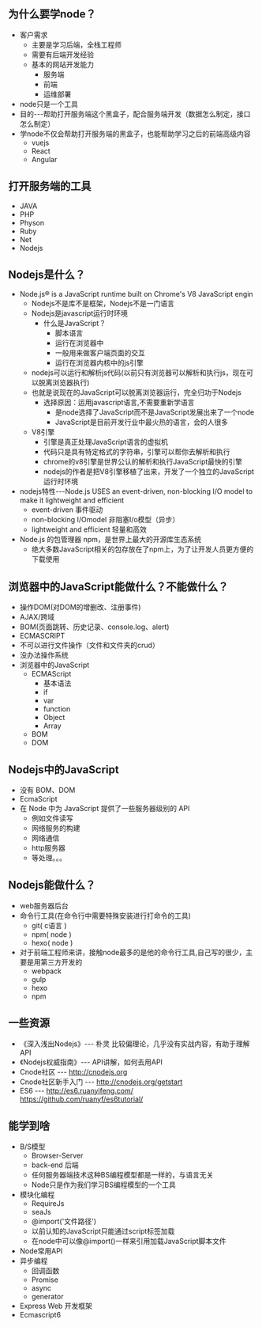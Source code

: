 ## 为什么要学node？

- 客户需求
  - 主要是学习后端，全栈工程师
  - 需要有后端开发经验
  - 基本的网站开发能力
    - 服务端
    - 前端
    - 运维部署
- node只是一个工具
- 目的---帮助打开服务端这个黑盒子，配合服务端开发（数据怎么制定，接口怎么制定）
- 学node不仅会帮助打开服务端的黑盒子，也能帮助学习之后的前端高级内容
  - vuejs
  - React
  - Angular

## 打开服务端的工具

- JAVA
- PHP
- Physon
- Ruby
- Net
- Nodejs

## Nodejs是什么？

- Node.js® is a JavaScript runtime built on Chrome's V8 JavaScript engin
  - Nodejs不是库不是框架，Nodejs不是一门语言
  - Nodejs是javascript运行时环境
    - 什么是JavaScript？
      - 脚本语言
      - 运行在浏览器中
      - 一般用来做客户端页面的交互
      - 运行在浏览器内核中的js引擎
  - nodejs可以运行和解析js代码(以前只有浏览器可以解析和执行js，现在可以脱离浏览器执行)
  - 也就是说现在的JavaScript可以脱离浏览器运行，完全归功于Nodejs
    - 选择原因：运用javascript语言,不需要重新学语言
      - 是node选择了JavaScript而不是JavaScript发展出来了一个node
      - JavaScript是目前开发行业中最火热的语言，会的人很多
  - V8引擎
    - 引擎是真正处理JavaScript语言的虚拟机
    - 代码只是具有特定格式的字符串，引擎可以帮你去解析和执行
    - chrome的v8引擎是世界公认的解析和执行JavaScript最快的引擎
    - nodejs的作者是把V8引擎移植了出来，开发了一个独立的JavaScript运行时环境
- nodejs特性---Node.js USES an event-driven, non-blocking I/O model to make it lightweight and efficient
  - event-driven 事件驱动
  - non-blocking I/Omodel    非阻塞I/o模型（异步）
  - lightweight and efficient   轻量和高效
- Node.js 的包管理器 npm，是世界上最大的开源库生态系统
  - 绝大多数JavaScript相关的包存放在了npm上，为了让开发人员更方便的下载使用

## 浏览器中的JavaScript能做什么？不能做什么？

- 操作DOM(对DOM的增删改、注册事件)
- AJAX/跨域
- BOM(页面跳转、历史记录、console.log、alert)
- ECMASCRIPT
- 不可以进行文件操作（文件和文件夹的crud）
- 没办法操作系统
- 浏览器中的JavaScript
  - ECMAScript
    - 基本语法
    - if
    - var
    - function
    - Object
    - Array
  - BOM
  - DOM

## Nodejs中的JavaScript

- 没有 BOM、DOM
- EcmaScript 
- 在 Node 中为 JavaScript 提供了一些服务器级别的 API
  - 例如文件读写
  - 网络服务的构建
  - 网络通信
  - http服务器
  - 等处理。。。

## Nodejs能做什么？

- web服务器后台
- 命令行工具(在命令行中需要特殊安装进行打命令的工具)
  - git( c语言 )
  - npm( node )
  - hexo( node )
- 对于前端工程师来讲，接触node最多的是他的命令行工具,自己写的很少，主要是用第三方开发的
  - webpack
  - gulp
  - hexo
  - npm

## 一些资源

- 《深入浅出Nodejs》--- 朴灵     比较偏理论，几乎没有实战内容，有助于理解API
- 《Nodejs权威指南》--- API讲解，如何去用API
- Cnode社区   ---   http://cnodejs.org
- Cnode社区新手入门 ---  http://cnodejs.org/getstart
- ES6  ---   http://es6.ruanyifeng.com/           https://github.com/ruanyf/es6tutorial/

## 能学到啥

- B/S模型
  - Browser-Server
  - back-end  后端
  - 任何服务器端技术这种BS编程模型都是一样的，与语言无关
  - Node只是作为我们学习BS编程模型的一个工具
- 模块化编程
  - RequireJs
  - seaJs
  - @import('文件路径')
  - 以前认知的JavaScript只能通过script标签加载
  - 在node中可以像@import()一样来引用加载JavaScript脚本文件
- Node常用API
- 异步编程
  - 回调函数
  - Promise
  - async
  - generator
- Express Web 开发框架
- Ecmascript6